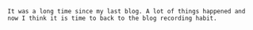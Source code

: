     It was a long time since my last blog. A lot of things happened and now I think it is time to back to the blog recording habit.

